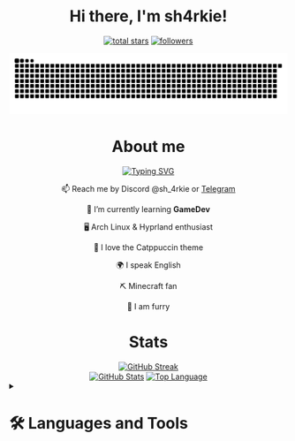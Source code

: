 <div id="header" align="center">
    <h1>Hi there, I'm sh4rkie!</h1>
</div>
<div align="center">
<p>
  <a href="https://github.com/sh4rkiex11?tab=repositories&sort=stargazers">
    <img alt="total stars" title="Total stars on GitHub" src="https://custom-icon-badges.demolab.com/github/stars/sh4rkiex11?color=ffda07&style=for-the-badge&labelColor=FFDE21&logo=star&style=black"/></a>
  <a href="https://github.com/sh4rkiex11?tab=followers">
    <img alt="followers" title="Follow me on Github" src="https://custom-icon-badges.demolab.com/github/followers/sh4rkiex11?color=236ad3&labelColor=1155ba&style=for-the-badge&logo=person-add&label=Followers&logoColor=white"/></a>
</p>
</div>
<div align="center">
<picture>
  <source media="(prefers-color-scheme: dark)" srcset="snake/github-snake-dark.svg" />
  <source media="(prefers-color-scheme: light)" srcset="snake/github-snake.svg" />
  <img alt="github-snake" src="snake/github-snake.svg" />
</picture>
</div>

<div align="center">
<h1> About me </h1>
<a href="https://git.io/typing-svg"><img src="https://readme-typing-svg.demolab.com?font=mono&pause=1000&center=true&vCenter=true&width=435&lines=Minecraft+fan%2C+arch+user%2C+furry%3A3" alt="Typing SVG" /></a>
</div>

<div align="center">
    
📫 Reach me by Discord @sh_4rkie or [Telegram](https://t.me/sh_4rkie)

</p>
<p> 🌱 I’m currently learning <b> GameDev </b> </p>
<p> 🖥️ Arch Linux & Hyprland enthusiast </p>
<p> 🎨 I love the Catppuccin theme </p>
<p> 🌍 I speak English </p>
<p> ⛏️ Minecraft fan </p>
<p> 🦊 I am furry </p>
</div>

<div align="center">
<h1> Stats </h1>
<a href="https://git.io/streak-stats"><img src="https://streak-stats.demolab.com?user=sh4rkiex11&theme=catppuccin-mocha" alt="GitHub Streak" /></a>
</div>

<div align="center">
<a href="streak"><img height="137px" align="center" alt="GitHub Stats" src="https://github-readme-stats.vercel.app/api?username=sh4rkiex11&count_private=true&show_icons=true&border_radius=5&include_all_commits=true&bg_color=1e1e2e&text_color=cdd6f4&icon_color=b4befe&title_color=94e2d5"/></a>
<a href="langs"><img height="137px" align="center" alt="Top Language" src="https://github-readme-stats.vercel.app/api/top-langs/?username=sh4rkiex11&layout=compact&line_height=21&border_radius=5&bg_color=1e1e2e&text_color=cdd6f4&icon_color=b4befe&title_color=94e2d5"/></a>
</div>

<div>
<details>
<summary><h1>🛠️ Languages and Tools</h1></summary>

### **📁 Productivity & Workflow**
[![Obsidian](https://img.shields.io/badge/Obsidian-%23483699.svg?&logo=obsidian&logoColor=white)](#)
[![Trello](https://img.shields.io/badge/Trello-0052CC?logo=trello&logoColor=fff)](#)
[![Google Drive](https://img.shields.io/badge/Google%20Drive-4285F4?logo=googledrive&logoColor=fff)](#)
[![Gmail](https://img.shields.io/badge/Gmail-D14836?logo=gmail&logoColor=white)](#)
[![Vercel](https://img.shields.io/badge/Vercel-%23000000.svg?logo=vercel&logoColor=white)](#)

### **💻 Development Tools**
[![Neovim](https://img.shields.io/badge/Neovim-57A143?logo=neovim&logoColor=fff)](#)
[![IntellijIdea](https://img.shields.io/badge/intellijidea-000?logo=intellijidea&logoColor=fff)](#)
[![PyCharm](https://img.shields.io/badge/PyCharm-000?logo=pycharm&logoColor=fff)](#)
[![Visual Studio Code](https://custom-icon-badges.demolab.com/badge/Visual%20Studio%20Code-0078d7.svg?logo=vsc&logoColor=white)](#)
[![Git](https://img.shields.io/badge/Git-F05032?logo=git&logoColor=fff)](#)
[![GitHub](https://img.shields.io/badge/GitHub-%23121011.svg?logo=github&logoColor=white)](#)

### **🎨 Design & Creativity**
[![Figma](https://img.shields.io/badge/Figma-F24E1E?logo=figma&logoColor=white)](#)
[![Krita](https://img.shields.io/badge/Krita-203759?logo=krita&logoColor=EEF37B)](#)

### **📚 Learning Platforms**
[![Exercism](https://img.shields.io/badge/exercism-000?logo=exercism&logoColor=fff)](#)
[![LeetCode](https://img.shields.io/badge/LeetCode-000000?logo=LeetCode&logoColor=#d16c06)](#)
[![Sololearn](https://img.shields.io/badge/sololearn-000?logo=sololearn&logoColor=fff)](#)

### **💾 Operating Systems**
[![Arch Linux](https://img.shields.io/badge/Arch%20Linux-1793D1?logo=arch-linux&logoColor=fff)](#)
[![macOS](https://img.shields.io/badge/macOS-000000?logo=apple&logoColor=F0F0F0)](#)
[![iOS](https://img.shields.io/badge/iOS-000000?&logo=apple&logoColor=white)](#)
[![Android](https://img.shields.io/badge/Android-3DDC84?logo=android&logoColor=white)](#)

### **🎮 Game Development**
[![Unity](https://img.shields.io/badge/Unity-%23000000.svg?logo=unity&logoColor=white)](#)
[![C++](https://img.shields.io/badge/C++-%2300599C.svg?logo=c%2B%2B&logoColor=white)](#)
[![C#](https://custom-icon-badges.demolab.com/badge/C%23-%23239120.svg?logo=cshrp&logoColor=white)](#)

### **🌐 Web & Programming Languages**
[![HTML](https://img.shields.io/badge/HTML-%23E34F26.svg?logo=html5&logoColor=white)](#)
[![CSS](https://img.shields.io/badge/CSS-1572B6?logo=css3&logoColor=fff)](#)
[![JavaScript](https://img.shields.io/badge/JavaScript-F7DF1E?logo=javascript&logoColor=000)](#)
[![Python](https://img.shields.io/badge/Python-3776AB?logo=python&logoColor=fff)](#)
[![Java](https://img.shields.io/badge/Java-%23ED8B00.svg?logo=openjdk&logoColor=white)](#)
[![Kotlin](https://img.shields.io/badge/Kotlin-%237F52FF.svg?logo=kotlin&logoColor=white)](#)
[![Go](https://img.shields.io/badge/Go-%2300ADD8.svg?&logo=go&logoColor=white)](#)
[![Markdown](https://img.shields.io/badge/Markdown-%23000000.svg?logo=markdown&logoColor=white)](#)

### **📱 Social & Entertainment**
[![Discord](https://img.shields.io/badge/Discord-%235865F2.svg?&logo=discord&logoColor=white)](#)
[![Reddit](https://img.shields.io/badge/Reddit-FF4500?logo=reddit&logoColor=white)](#)
[![Pinterest](https://img.shields.io/badge/Pinterest-%23E60023.svg?logo=Pinterest&logoColor=white)](#)
[![Spotify](https://img.shields.io/badge/Spotify-1ED760?logo=spotify&logoColor=white)](#)
[![Twitch](https://img.shields.io/badge/Twitch-%239146FF.svg?logo=Twitch&logoColor=white)](#)
[![X](https://img.shields.io/badge/X-%23000000.svg?logo=X&logoColor=white)](#)
[![YouTube](https://img.shields.io/badge/YouTube-%23FF0000.svg?logo=YouTube&logoColor=white)](#)
[![Netflix](https://img.shields.io/badge/Netflix-E50914?logo=netflix&logoColor=white)](#)
[![Apple TV](https://img.shields.io/badge/Apple%20TV-000000?logo=Apple%20TV&logoColor=white)](#)
[![Oculus](https://img.shields.io/badge/Oculus-%231A1A1A.svg?logo=oculus&logoColor=white)](#)

### **🌍 Browsers**
[![Firefox](https://img.shields.io/badge/Firefox-FF7139?logo=Firefox&logoColor=white)](#)
[![Google](https://img.shields.io/badge/Google-4285F4?logo=google&logoColor=white)](#)

</details>
</div>